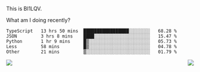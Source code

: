 This is BI1LQV.

What am I doing recently?

<!--START_SECTION:waka-->

```text
TypeScript   13 hrs 50 mins  █████████████████░░░░░░░░   68.28 %
JSON         3 hrs 8 mins    ████░░░░░░░░░░░░░░░░░░░░░   15.47 %
Python       1 hr 9 mins     █▒░░░░░░░░░░░░░░░░░░░░░░░   05.73 %
Less         58 mins         █▒░░░░░░░░░░░░░░░░░░░░░░░   04.78 %
Other        21 mins         ▒░░░░░░░░░░░░░░░░░░░░░░░░   01.79 %
```

<!--END_SECTION:waka-->
<img align="right" src="https://github-readme-stats.vercel.app/api?username=bi1lqv&show_icons=true&count_private=true">

<img src="https://metrics.lecoq.io/bi1lqv?template=classic&base.activity=0&base.community=0&base.repositories=0&base.metadata=0&isocalendar=1&base=header%2C%20activity%2C%20community%2C%20repositories%2C%20metadata&base.indepth=false&base.hireable=false&isocalendar=false&isocalendar.duration=full-year&config.timezone=Asia%2FShanghai">
